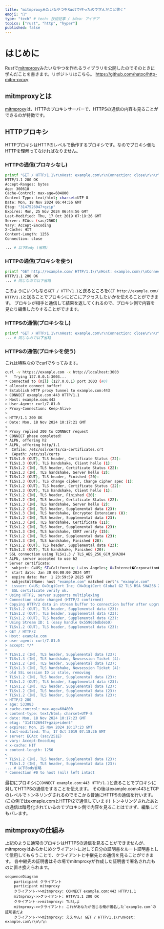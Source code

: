 ```yaml
---
title: "mitmproxyみたいなやつをRustで作ったので学んだこと書く"
emoji: "🦀"
type: "tech" # tech: 技術記事 / idea: アイデア
topics: ["rust", "http", "hyper"]
published: false
---
```


# はじめに

Rustで[mitmproxy](https://mitmproxy.org/)みたいなやつを作れるライブラリを公開したのでそのときに学んだことを書きます。リポジトリはこちら。
https://github.com/hatoo/http-mitm-proxy

## mitmproxyとは

[mitmproxy](https://mitmproxy.org/)は、HTTPのプロキシサーバーで、HTTPSの通信の内容も見ることができるのが特徴です。

## HTTPプロキシ

HTTPプロキシはHTTPのレベルで動作するプロキシです。なのでプロキシ側もHTTPを理解ってなければなりません。

### HTTPの通信(プロキシなし)

```bash
printf "GET / HTTP/1.1\r\nHost: example.com\r\nConnection: close\r\n\r\n" | nc example.com 80
HTTP/1.1 200 OK
Accept-Ranges: bytes
Age: 360610
Cache-Control: max-age=604800
Content-Type: text/html; charset=UTF-8
Date: Mon, 18 Nov 2024 06:44:56 GMT
Etag: "3147526947+gzip"
Expires: Mon, 25 Nov 2024 06:44:56 GMT
Last-Modified: Thu, 17 Oct 2019 07:18:26 GMT
Server: ECAcc (sac/256D)
Vary: Accept-Encoding
X-Cache: HIT
Content-Length: 1256
Connection: close

... # 以下Body (省略)
```

### HTTPの通信(プロキシを使う)

```bash
printf "GET http://example.com/ HTTP/1.1\r\nHost: example.com\r\nConnection: close\r\n\r\n" | nc localhost 3003 # http://localhost:3003 HTTPにプロキシを立てている
HTTP/1.1 200 OK
... # 同じなので以下省略
```

このようにいつもなら`GET / HTTP/1.1`と送るところを`GET http://example.com/ HTTP/1.1`と送ることでプロキシにどこにアクセスしたいかを伝えることができます。
プロキシが相手と通信して結果を返してくれるので、プロキシ側で内容を見たり編集したりすることができます。

### HTTPSの通信(プロキシなし)

```bash
printf "GET / HTTP/1.1\r\nHost: example.com\r\nConnection: close\r\n\r\n" | ncat --ssl example.com 443
... # 同じなので以下省略
```

### HTTPSの通信(プロキシを使う)

これは特殊なのでcurlでやってみます。

```bash
curl -v https://example.com -x http://localhost:3003
*   Trying 127.0.0.1:3003...
* Connected to (nil) (127.0.0.1) port 3003 (#0)
* allocate connect buffer!
* Establish HTTP proxy tunnel to example.com:443
> CONNECT example.com:443 HTTP/1.1
> Host: example.com:443
> User-Agent: curl/7.81.0
> Proxy-Connection: Keep-Alive
>
< HTTP/1.1 200 OK
< Date: Mon, 18 Nov 2024 10:17:21 GMT
<
* Proxy replied 200 to CONNECT request
* CONNECT phase completed!
* ALPN, offering h2
* ALPN, offering http/1.1
*  CAfile: /etc/ssl/certs/ca-certificates.crt
*  CApath: /etc/ssl/certs
* TLSv1.0 (OUT), TLS header, Certificate Status (22):
* TLSv1.3 (OUT), TLS handshake, Client hello (1):
* TLSv1.2 (IN), TLS header, Certificate Status (22):
* TLSv1.3 (IN), TLS handshake, Server hello (2):
* TLSv1.2 (OUT), TLS header, Finished (20):
* TLSv1.3 (OUT), TLS change cipher, Change cipher spec (1):
* TLSv1.2 (OUT), TLS header, Certificate Status (22):
* TLSv1.3 (OUT), TLS handshake, Client hello (1):
* TLSv1.2 (IN), TLS header, Finished (20):
* TLSv1.2 (IN), TLS header, Certificate Status (22):
* TLSv1.3 (IN), TLS handshake, Server hello (2):
* TLSv1.2 (IN), TLS header, Supplemental data (23):
* TLSv1.3 (IN), TLS handshake, Encrypted Extensions (8):
* TLSv1.2 (IN), TLS header, Supplemental data (23):
* TLSv1.3 (IN), TLS handshake, Certificate (11):
* TLSv1.2 (IN), TLS header, Supplemental data (23):
* TLSv1.3 (IN), TLS handshake, CERT verify (15):
* TLSv1.2 (IN), TLS header, Supplemental data (23):
* TLSv1.3 (IN), TLS handshake, Finished (20):
* TLSv1.2 (OUT), TLS header, Supplemental data (23):
* TLSv1.3 (OUT), TLS handshake, Finished (20):
* SSL connection using TLSv1.3 / TLS_AES_256_GCM_SHA384
* ALPN, server accepted to use h2
* Server certificate:
*  subject: C=US; ST=California; L=Los Angeles; O=Internet�Corporation�for�Assigned�Names�and�Numbers; CN=www.example.org
*  start date: Jan 30 00:00:00 2024 GMT
*  expire date: Mar  1 23:59:59 2025 GMT
*  subjectAltName: host "example.com" matched cert's "example.com"
*  issuer: C=US; O=DigiCert Inc; CN=DigiCert Global G2 TLS RSA SHA256 2020 CA1
*  SSL certificate verify ok.
* Using HTTP2, server supports multiplexing
* Connection state changed (HTTP/2 confirmed)
* Copying HTTP/2 data in stream buffer to connection buffer after upgrade: len=0
* TLSv1.2 (OUT), TLS header, Supplemental data (23):
* TLSv1.2 (OUT), TLS header, Supplemental data (23):
* TLSv1.2 (OUT), TLS header, Supplemental data (23):
* Using Stream ID: 1 (easy handle 0x559036dbdeb0)
* TLSv1.2 (OUT), TLS header, Supplemental data (23):
> GET / HTTP/2
> Host: example.com
> user-agent: curl/7.81.0
> accept: */*
>
* TLSv1.2 (IN), TLS header, Supplemental data (23):
* TLSv1.3 (IN), TLS handshake, Newsession Ticket (4):
* TLSv1.2 (IN), TLS header, Supplemental data (23):
* TLSv1.3 (IN), TLS handshake, Newsession Ticket (4):
* old SSL session ID is stale, removing
* TLSv1.2 (IN), TLS header, Supplemental data (23):
* TLSv1.2 (OUT), TLS header, Supplemental data (23):
* TLSv1.2 (IN), TLS header, Supplemental data (23):
* TLSv1.2 (IN), TLS header, Supplemental data (23):
* TLSv1.2 (IN), TLS header, Supplemental data (23):
< HTTP/2 200
< age: 533083
< cache-control: max-age=604800
< content-type: text/html; charset=UTF-8
< date: Mon, 18 Nov 2024 10:17:23 GMT
< etag: "3147526947+gzip+ident"
< expires: Mon, 25 Nov 2024 10:17:23 GMT
< last-modified: Thu, 17 Oct 2019 07:18:26 GMT
< server: ECAcc (sac/251E)
< vary: Accept-Encoding
< x-cache: HIT
< content-length: 1256
<
* TLSv1.2 (IN), TLS header, Supplemental data (23):
* TLSv1.2 (IN), TLS header, Supplemental data (23):
... # 以下Body省略
* Connection #0 to host (nil) left intact
```

最初にプロキシに`CONNECT example.com:443 HTTP/1.1`と送ることでプロキシに対してHTTPSの通信をすることを伝えます。
その後はexample.com:443とTCPのレベルでトンネリングされるのでそこから普通にHTTPSの通信を行います。(この例ではexmaple.comとHTTP/2で通信しています)
トンネリングされたあとの通信は暗号化されているのでプロキシ側で内容を見ることはできず、編集してもバレます。

## mitmproxyの仕組み

上記のように通常のプロキシはHTTPSの通信を見ることができませんが、mitmproxyはあらかじめクライアントに対して自分の証明書をルート証明書として信用してもらうことで、クライアントと中継先との通信を見ることができます。
各中継先の証明書はその場でmitmproxyが作成した証明書で署名されたものに置き換えられます。

```mermaid
sequenceDiagram
    participant クライアント
    participant mitmproxy
    クライアント->>mitmproxy: CONNECT example.com:443 HTTP/1.1
    mitmproxy->>クライアント: HTTP/1.1 200 OK
    クライアント->>mitmproxy: TLSしよ
    mitmproxy->>クライアント: これがあなたが信じる俺が署名した`example.com`の証明書だよ
    クライアント->>mitmproxy: ええやん! GET / HTTP/1.1\r\nHost: example.com\r\n\r\n
```
